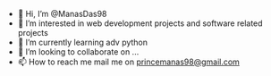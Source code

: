 - 👋 Hi, I’m @ManasDas98
- 👀 I’m interested in web development projects and software related projects
- 🌱 I’m currently learning adv python  
- 💞️ I’m looking to collaborate on ...
- 📫 How to reach me mail me on princemanas98@gmail.com

<!---
ManasDas98/ManasDas98 is a ✨ special ✨ repository because its `README.md` (this file) appears on your GitHub profile.
You can click the Preview link to take a look at your changes.
--->
